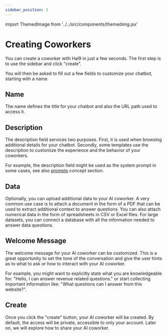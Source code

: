 ```yaml
---
sidebar_position: 3
---
```


import ThemedImage from '../../src/components/themedimg.jsx'

# Creating Coworkers

You can create a coworker with Hal9 in just a few seconds. The first step is to use the sidebar and click "create".

<center><a href="/create"><ThemedImage src="hal9-create" /></a></center>

You will then be asked to fill out a few fields to customize your chatbot, starting with a name.

## Name

The name defines the title for your chatbot and also the URL path used to access it.

<center><a href="/create"><ThemedImage src="hal9-create-name" /></a></center>

## Description

The description field services two purposes. First, it is used when browsing additional details for your chatbot. Secondly, some templates use the description to customize the experience and the behavior of your coworkers.

For example, the description field might be used as the system prompt in some cases, see also [prompts](../genai/prompts) concept section.

<center><a href="/create"><ThemedImage src="hal9-create-description" /></a></center>

## Data

Optionally, you can upload additional data to your AI coworker. A very common use case is to attach a document in the form of a PDF that can be used to extract additional context to answer questions. You can also attach numerical data in the form of spreadsheets in CSV or Excel files. For large datasets, you can connect a database with all the information needed to answer data questions. 

<center><a href="/create"><ThemedImage src="hal9-create-data" /></a></center>

## Welcome Message

The welcome message for your AI coworker can be customized. This is a great opportunity to set the tone of the conversation and give the user hints as to what to ask or how to interact with your AI coworker.

For example, you might want to explicitly state what you are knowledgeable for: "Hello, I can answer revenue related questions." or start collecting important information like: "What questions can I answer from this website?".

<center><a href="/create"><ThemedImage src="hal9-create-message" /></a></center>

## Create

Once you click the "create" button, your AI coworker will be created. By default, the access will be private, accessible to only your account. Later on, we will explore how to share your AI coworker.

<center><a href="/create"><ThemedImage src="hal9-create-create" /></a></center>